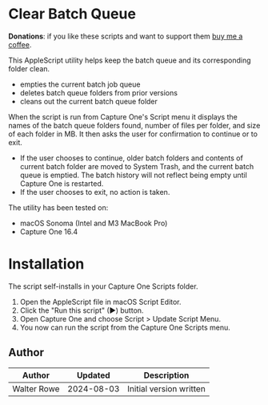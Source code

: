 # Clear Batch Queue

**Donations**: if you like these scripts and want to support them [buy me a coffee](https://buymeacoffee.com/walterrowe).

This AppleScript utility helps keep the batch queue and its corresponding folder clean.

- empties the current batch job queue
- deletes batch queue folders from prior versions
- cleans out the current batch queue folder

When the script is run from Capture One's Script menu it displays the names of the batch queue folders found, number of files per folder, and size of each folder in MB. It then asks the user for confirmation to continue or to exit.

- If the user chooses to continue, older batch folders and contents of current batch folder are moved to System Trash, and the current batch queue is emptied. The batch history will not reflect being empty until Capture One is restarted.
- If the user chooses to exit, no action is taken.

The utility has been tested on:

- macOS Sonoma (Intel and M3 MacBook Pro)
- Capture One 16.4

# Installation

The script self-installs in your Capture One Scripts folder.

1. Open the AppleScript file in macOS Script Editor.
1. Click the "Run this script" (&#9654;) button.
1. Open Capture One and choose Script > Update Script Menu.
1. You now can run the script from the Capture One Scripts menu.


## Author

| Author | Updated | Description |
| --- | --- | --- |
| Walter Rowe | 2024-08-03 | Initial version written |
